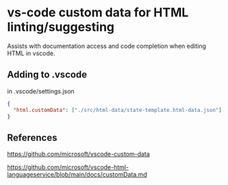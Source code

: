 # vs-code custom data for HTML linting/suggesting

Assists with documentation access and code completion when editing HTML in vscode.

## Adding to .vscode

in .vscode/settings.json

```JSON
{
  "html.customData": ["./src/html-data/state-template.html-data.json"]
}
```

## References

https://github.com/microsoft/vscode-custom-data

https://github.com/microsoft/vscode-html-languageservice/blob/main/docs/customData.md
